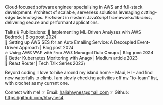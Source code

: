 Cloud-focused software engineer specializing in AWS and full-stack development. Architect of scalable, serverless solutions leveraging cutting-edge technologies. Proficient in modern JavaScript frameworks/libraries, delivering secure and performant applications.

Talks & Publications:
🤖 Implementing ML-Driven Analyses with AWS Bedrock | Blog post 2024\
📧 Setting up AWS SES for an Auto Emailing Service: A Decoupled Event-Driven Approach | Blog post 2024\
🔥 Using AWS WAF with Free AWS Managed Rule Groups | Blog post 2024\
🧠 Better Kubernetes Monitoring with Anago | Medium article 2023\
📣 React Router | Tech Talk Series 2023\

Beyond coding, I love to hike around my island home - Maui, HI - and find new waterfalls to climb. I am slowly checking activities off my "to-learn" list, with crochet as my current one.

Connect with me!
☞ Email: haliahaynes@gmail.com
☞ Github: https://github.com/hhaynes4
